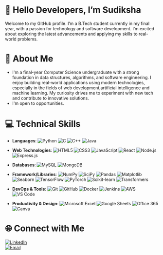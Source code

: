 # **👋 Hello Developers, I’m Sudiksha**
Welcome to my GitHub profile. I’m a B.Tech student currently in my final year, with a passion for technology and software development. I’m excited about exploring the latest advancements and applying my skills to real-world problems.
  
# **🚀 About Me**

-  I'm a final-year Computer Science undergraduate with a strong foundation in data structures, algorithms, and software engineering. I enjoy building real-world applications using modern technologies, especially in the fields of web development,artificial intelligence and machine learning. My curiosity drives me to experiment with new tech and contribute to innovative solutions.
- I'm open to opportunities.
# **💻 Technical Skills**

- **Languages**:
  ![Python](https://img.shields.io/badge/Python-3776AB?style=flat&logo=python&logoColor=white)
  ![C](https://img.shields.io/badge/C-A8B9CC?style=flat&logo=c&logoColor=white)
  ![C++](https://img.shields.io/badge/C%2B%2B-00599C?style=flat&logo=c%2b%2b&logoColor=white)
  ![Java](https://img.shields.io/badge/Java-007396?style=flat&logo=java&logoColor=white)

- **Web Technologies**:
  ![HTML5](https://img.shields.io/badge/HTML5-E34F26?style=flat&logo=html5&logoColor=white)
  ![CSS3](https://img.shields.io/badge/CSS3-1572B6?style=flat&logo=css3&logoColor=white)
  ![JavaScript](https://img.shields.io/badge/JavaScript-F7DF1E?style=flat&logo=javascript&logoColor=black)
  ![React](https://img.shields.io/badge/React-61DAFB?style=flat&logo=react&logoColor=black)
  ![Node.js](https://img.shields.io/badge/Node.js-339933?style=flat&logo=node.js&logoColor=white)
  ![Express.js](https://img.shields.io/badge/Express.js-000000?style=flat&logo=express&logoColor=white)

- **Databases**:
  ![MySQL](https://img.shields.io/badge/MySQL-00758F?style=flat&logo=mysql&logoColor=white)
  ![MongoDB](https://img.shields.io/badge/MongoDB-47A248?style=flat&logo=mongodb&logoColor=white)


- **Framework/Libraries**:
  ![NumPy](https://img.shields.io/badge/NumPy-013243?style=flat&logo=numpy&logoColor=white)
  ![SciPy](https://img.shields.io/badge/SciPy-8CAAE6?style=flat&logo=scipy&logoColor=white)
  ![Pandas](https://img.shields.io/badge/Pandas-150458?style=flat&logo=pandas&logoColor=white)
  ![Matplotlib](https://img.shields.io/badge/Matplotlib-003B57?style=flat&logo=matplotlib&logoColor=white)
  ![Seaborn](https://img.shields.io/badge/Seaborn-6D9DC5?style=flat&logo=seaborn&logoColor=white)
  ![TensorFlow](https://img.shields.io/badge/TensorFlow-FF6F00?style=flat&logo=tensorflow&logoColor=white)
  ![PyTorch](https://img.shields.io/badge/PyTorch-EE4C2C?style=flat&logo=pytorch&logoColor=white)
  ![Scikit-learn](https://img.shields.io/badge/scikit--learn-F7931E?style=flat&logo=scikit-learn&logoColor=white)
  ![Transformers](https://img.shields.io/badge/Transformers-0052CC?style=flat&logo=huggingface&logoColor=yellow)  

- **DevOps & Tools**:
  ![Git](https://img.shields.io/badge/Git-F05032?style=flat&logo=git&logoColor=white)
  ![GitHub](https://img.shields.io/badge/GitHub-181717?style=flat&logo=github&logoColor=white)
  ![Docker](https://img.shields.io/badge/Docker-2496ED?style=flat&logo=docker&logoColor=white)
  ![Jenkins](https://img.shields.io/badge/Jenkins-D24939?style=flat&logo=jenkins&logoColor=white)
  ![AWS](https://img.shields.io/badge/AWS-232F3E?style=flat&logo=amazon-aws&logoColor=white)
  ![VS Code](https://img.shields.io/badge/VS_Code-007ACC?style=flat&logo=visual-studio-code&logoColor=white)

 - **Productivity & Design**:
  ![Microsoft Excel](https://img.shields.io/badge/Microsoft_Excel-217346?style=flat&logo=microsoft-excel&logoColor=white)
  ![Google Sheets](https://img.shields.io/badge/Google_Sheets-34A853?style=flat&logo=google-sheets&logoColor=white)
  ![Office 365](https://img.shields.io/badge/Office_365-0078D4?style=flat&logo=microsoft-office&logoColor=white)
  ![Canva](https://img.shields.io/badge/Canva-00C4CC?style=flat&logo=canva&logoColor=white)



 # **🌐 Connect with Me**
[![LinkedIn](https://img.shields.io/badge/LinkedIn-0A66C2?style=flat&logo=linkedin&logoColor=white)](https://linkedin.com/in/sudiksha-d)  
[![Email](https://img.shields.io/badge/Email-D14836?style=flat&logo=gmail&logoColor=white)](mailto:sudiksha1604@gmail.com)

<!---
Sudiksha-16/Sudiksha-16 is a ✨ special ✨ repository because its `README.md` (this file) appears on your GitHub profile.
You can click the Preview link to take a look at your changes.
--->
